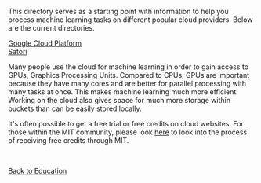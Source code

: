 This directory serves as a starting point with information to help you process machine learning tasks on different popular cloud providers. Below are the current directories.

[Google Cloud Platform](GCP)  
[Satori](Satori)  

Many people use the cloud for machine learning in order to gain access to GPUs, Graphics Processing Units. Compared to CPUs, GPUs are important because they have many cores and are better for parallel processing with many tasks at once. This makes machine learning much more efficient. Working on the cloud also gives space for much more storage within buckets than can be easily stored locally. 

It's often possible to get a free trial or free credits on cloud websites. For those within the MIT community, please look [here](https://bridge.mit.edu/credits/) to look into the process of receiving free credits through MIT.

<br>  

[Back to Education](../README.md)